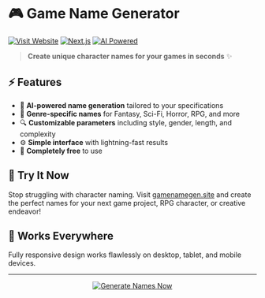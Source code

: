 # 🎮 Game Name Generator

[![Visit Website](https://img.shields.io/badge/Visit-gamenamegen.site-6366F1?style=for-the-badge)](https://gamenamegen.site)
[![Next.js](https://img.shields.io/badge/Built_with-Next.js-black?style=for-the-badge&logo=next.js)](https://nextjs.org/)
[![AI Powered](https://img.shields.io/badge/AI-Powered-10b981?style=for-the-badge)](https://gamenamegen.site/form-generator)

> **Create unique character names for your games in seconds** ✨

## ⚡ Features

- 🎲 **AI-powered name generation** tailored to your specifications
- 🎯 **Genre-specific names** for Fantasy, Sci-Fi, Horror, RPG, and more
- 🔍 **Customizable parameters** including style, gender, length, and complexity
- ⚙️ **Simple interface** with lightning-fast results
- 💯 **Completely free** to use

## 🚀 Try It Now

Stop struggling with character naming. Visit [gamenamegen.site](https://gamenamegen.site) and create the perfect names for your next game project, RPG character, or creative endeavor!

## 📱 Works Everywhere

Fully responsive design works flawlessly on desktop, tablet, and mobile devices.

---

<p align="center">
  <a href="https://gamenamegen.site">
    <img src="https://img.shields.io/badge/Generate_Names_Now-6366F1?style=for-the-badge" alt="Generate Names Now" />
  </a>
</p>
